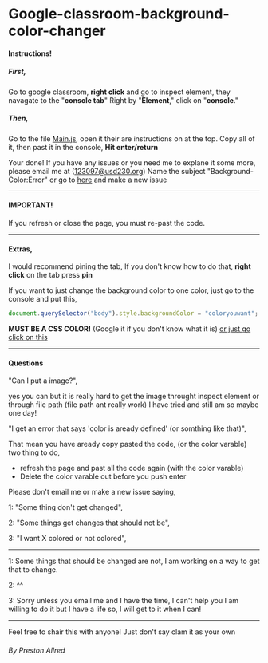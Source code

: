# Google-classroom-background-color-changer
#### Instructions!

##### First,
Go to google classroom,
**right click** and go to inspect element,
they navagate to the "**console tab**" Right by "**Element**," click on "**console**."

##### Then,
Go to the file [Main.js](main.js), open it their are instructions on at the top.
Copy all of it,
then past it in the console,
**Hit enter/return**

Your done!
If you have any issues or you need me to explane it some more, please email me at (123097@usd230.org) Name the subject "Background-Color:Error" or go to [here](https://github.com/pred12/Google-classroom-background-color-changer/issues) and make a new issue

--------------------------------------------------

#### IMPORTANT!
If you refresh or close the page, you must re-past the code.

----------------------------------------------------

#### Extras,
I would recommend pining the tab,
If you don't know how to do that, **right click** on the tab press **pin**

If you want to just change the background color to one color, just go to the console and put this, 
```javascript
document.querySelector("body").style.backgroundColor = "coloryouwant"; 
```
**MUST BE A CSS COLOR!** (Google it if you don't know what it is)
[or just go click on this](http://www.colors.commutercreative.com/grid/)


---------------------------------------------------

#### Questions

"Can I put a image?",

yes you can but it is really hard to get the image throught inspect element or through file path (file path ant really work)
I have tried and still am so maybe one day!



"I get an error that says 'color is aready defined' (or somthing like that)",

That mean you have aready copy pasted the code, (or the color varable) two thing to do,
  * refresh the page and past all the code again (with the color varable)
  * Delete the color varable out before you push enter 
  
Please don't email me or make a new issue saying,


1: "Some thing don't get changed", 


2: "Some things get changes that should not be",


3: "I want X colored or not colored",

------------------------------------------------------------------------------------------

1: Some things that should be changed are not, I am working on a way to get that to change.


2: ^^


3: Sorry unless you email me and I have the time, I can't help you I am willing to do it but I have a life so, I will get to it when I can!


-----------------------------------------------------------------------------

Feel free to shair this with anyone!
Just don't say clam it as your own

###### By Preston Allred
